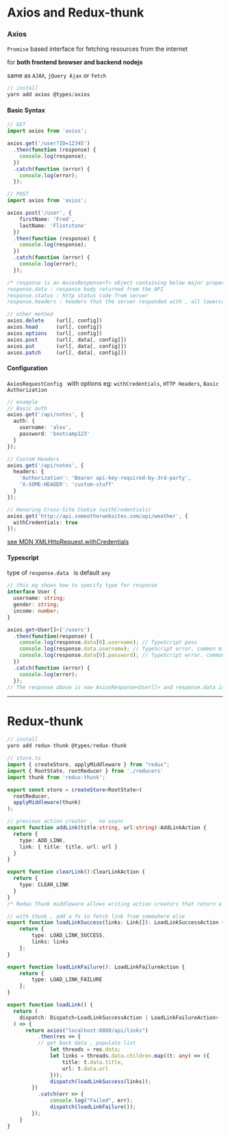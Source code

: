 # Axios and Redux-thunk

### Axios

`Promise` based interface for fetching resources from the internet 

for **both frontend browser and backend nodejs** 

same as `AJAX`, `jQuery Ajax` or `fetch` 

```ts
// install
yarn add axios @types/axios
```

#### Basic Syntax

```ts
// GET
import axios from 'axios';

axios.get('/user?ID=12345')
  .then(function (response) {
    console.log(response);
  })
  .catch(function (error) {
    console.log(error);
  });

// POST
import axios from 'axios';

axios.post('/user', {
    firstName: 'Fred',
    lastName: 'Flintstone'
  })
  .then(function (response) {
    console.log(response);
  })
  .catch(function (error) {
    console.log(error);
  });

/* response is an AxiosResponse<T> object containing below major properties :
response.data : response body returned from the API
response.status : http status code from server
response.headers : headers that the server responded with , all lowercase
```

```ts
// other method
axios.delete	(url[, config])
axios.head		(url[, config])
axios.options	(url[, config])
axios.post		(url[, data[, config]])
axios.put		(url[, data[, config]])
axios.patch		(url[, data[, config]])
```

#### Configuration

`AxiosRequestConfig ` with options eg: `withCredentials`, `HTTP Headers`, `Basic Authorization` 

```ts
// example
// Basic auth
axios.get('/api/notes', {
  auth: {
    username: 'alex',
    password: 'bootcamp123'
  }
});

// Custom Headers
axios.get('/api/notes', {
  headers: {
    'Authorization': 'Bearer api-key-required-by-3rd-party',
    'X-SOME-HEADER': 'custom-stuff'
  }
});

// Honoring Cross-Site Cookie (withCredentials)
axios.get('http://api.someotherwebsites.com/api/weather', {
  withCredentials: true
});
```

<a href="https://developer.mozilla.org/en-US/docs/Web/API/XMLHttpRequest/withCredentials">see MDN XMLHttpRequest.withCredentials</a>

#### Typescript

type of `response.data ` is default `any`

```ts
// this eg shows how to specify type for response
interface User {
  username: string;
  gender: string;
  income: number;
}

axios.get<User[]>('/users')
  .then(function(response) {
    console.log(response.data[0].username); // TypeScript pass
    console.log(response.data.username); // TypeScript error, common mistake of missing index
    console.log(response.data[0].password); // TypeScript error. common mistake of getting non exist property
  })
  .catch(function (error) {
    console.log(error);
  });
// The response above is now AxiosResponse<User[]> and response.data is User[].
```

---

# Redux-thunk

```ts
// install
yarn add redux-thunk @types/redux-thunk

// store.ts
import { createStore, applyMiddleware } from "redux";
import { RootState, rootReducer } from './reducers'
import thunk from 'redux-thunk';

export const store = createStore<RootState>(
  rootReducer,
  applyMiddleware(thunk)
);
```

```ts
// previous action creater ,  no async
export function addLink(title:string, url:string):AddLinkAction {
  return {
    type: ADD_LINK,
    link: { title: title, url: url }
  }
}

export function clearLink():ClearLinkAction {
  return {
    type: CLEAR_LINK
  }
}
/* Redux Thunk middleware allows writing action creators that return a function instead of an action */

// with thunk , add a fx to fetch link from somewhere else
export function loadLinkSuccess(links: Link[]): LoadLinkSuccessAction {
	return {
		type: LOAD_LINK_SUCCESS,
		links: links
	};
}

export function loadLinkFailure(): LoadLinkFailureAction {
	return {
		type: LOAD_LINK_FAILURE
	};
}

export function loadLink() {
  return (
  	dispatch: Dispatch<LoadLinkSuccessAction | LoadLinkFailureAction>
  ) => {
      return axios("localhost:8080/api/links")
          .then(res => {
          // get back data , populate list
              let threads = res.data;
              let links = threads.data.children.map((t: any) => ({
                  title: t.data.title,
                  url: t.data.url
              }));
              dispatch(loadLinkSuccess(links));
      	})
          .catch(err => {
              console.log("Failed", err);
              dispatch(loadLinkFailure());
      	});
  	}
}
```

